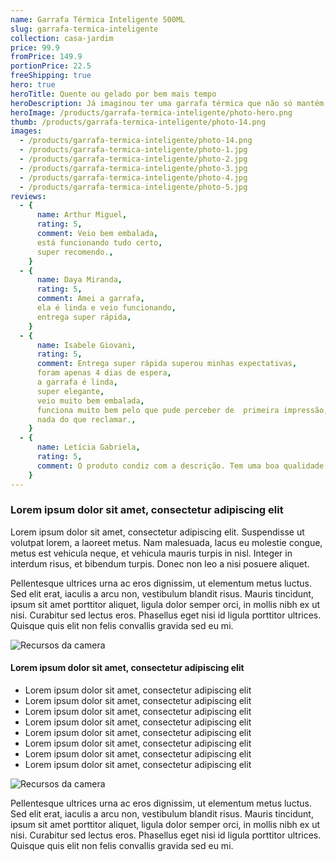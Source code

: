 ```yaml
---
name: Garrafa Térmica Inteligente 500ML
slug: garrafa-termica-inteligente
collection: casa-jardim
price: 99.9
fromPrice: 149.9
portionPrice: 22.5
freeShipping: true
hero: true
heroTitle: Quente ou gelado por bem mais tempo
heroDescription: Já imaginou ter uma garrafa térmica que não só mantém suas bebidas quentes ou frias, mas também mede a temperatura com precisão? Apresentamos a você a nossa incrível Garrafa Térmica com Medidor de Temperatura, o seu companheiro perfeito para todas as ocasiões!
heroImage: /products/garrafa-termica-inteligente/photo-hero.png
thumb: /products/garrafa-termica-inteligente/photo-14.png
images:
  - /products/garrafa-termica-inteligente/photo-14.png
  - /products/garrafa-termica-inteligente/photo-1.jpg
  - /products/garrafa-termica-inteligente/photo-2.jpg
  - /products/garrafa-termica-inteligente/photo-3.jpg
  - /products/garrafa-termica-inteligente/photo-4.jpg
  - /products/garrafa-termica-inteligente/photo-5.jpg
reviews:
  - {
      name: Arthur Miguel,
      rating: 5,
      comment: Veio bem embalada,
      está funcionando tudo certo,
      super recomendo.,
    }
  - {
      name: Daya Miranda,
      rating: 5,
      comment: Amei a garrafa,
      ela é linda e veio funcionando,
      entrega super rápida,
    }
  - {
      name: Isabele Giovani,
      rating: 5,
      comment: Entrega super rápida superou minhas expectativas,
      foram apenas 4 dias de espera,
      a garrafa é linda,
      super elegante,
      veio muito bem embalada,
      funciona muito bem pelo que pude perceber de  primeira impressão,
      nada do que reclamar.,
    }
  - {
      name: Letícia Gabriela,
      rating: 5,
      comment: O produto condiz com a descrição. Tem uma boa qualidade. E é muito bonito.,
    }
---
```


### Lorem ipsum dolor sit amet, consectetur adipiscing elit

Lorem ipsum dolor sit amet, consectetur adipiscing elit. Suspendisse ut volutpat lorem, a laoreet metus. Nam malesuada, lacus eu molestie congue, metus est vehicula neque, et vehicula mauris turpis in nisl. Integer in interdum risus, et bibendum turpis. Donec non leo a nisi posuere aliquet.

Pellentesque ultrices urna ac eros dignissim, ut elementum metus luctus. Sed elit erat, iaculis a arcu non, vestibulum blandit risus. Mauris tincidunt, ipsum sit amet porttitor aliquet, ligula dolor semper orci, in mollis nibh ex ut nisi. Curabitur sed lectus eros. Phasellus eget nisi id ligula porttitor ultrices. Quisque quis elit non felis convallis gravida sed eu mi.

![Recursos da camera](/products/bomba-eletrica-galao/photo-5.jpg)

#### Lorem ipsum dolor sit amet, consectetur adipiscing elit

- Lorem ipsum dolor sit amet, consectetur adipiscing elit
- Lorem ipsum dolor sit amet, consectetur adipiscing elit
- Lorem ipsum dolor sit amet, consectetur adipiscing elit
- Lorem ipsum dolor sit amet, consectetur adipiscing elit
- Lorem ipsum dolor sit amet, consectetur adipiscing elit
- Lorem ipsum dolor sit amet, consectetur adipiscing elit
- Lorem ipsum dolor sit amet, consectetur adipiscing elit
- Lorem ipsum dolor sit amet, consectetur adipiscing elit

![Recursos da camera](/products/bomba-eletrica-galao/photo-3.jpg)

Pellentesque ultrices urna ac eros dignissim, ut elementum metus luctus. Sed elit erat, iaculis a arcu non, vestibulum blandit risus. Mauris tincidunt, ipsum sit amet porttitor aliquet, ligula dolor semper orci, in mollis nibh ex ut nisi. Curabitur sed lectus eros. Phasellus eget nisi id ligula porttitor ultrices. Quisque quis elit non felis convallis gravida sed eu mi.
